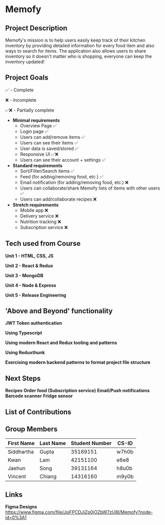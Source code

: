 # Memofy

## Project Description

Memofy's mission is to help users easily keep track of their kitchen inventory by providing detailed information for every food item and also ways to search for items. The application also allows users to share inventory so it doesn't matter who is shopping, everyone can keep the inventory updated!

## Project Goals

✅ - Complete

❌ - Incomplete

✅❌ - Partially complete

- **Minimal requirements**
  - Overview Page ✅
  - Login page ✅
  - Users can add/remove items ✅
  - Users can see their items ✅
  - User data is saved/stored ✅
  - Responsive UI ✅❌
  - Users can see their account + settings ✅
- **Standard requirements**
  - Sort/Filter/Search items ✅
  - Feed (for adding/removing food, etc.) ✅
  - Email notification (for adding/removing food, etc.) ❌
  - Users can collaborate/share Memofy lists of items with other users ✅
  - Users can add/collaborate recipes ❌
- **Stretch requirements**
  - Mobile app ❌
  - Delivery service ❌
  - Nutrition tracking ❌
  - Subscription service ❌

## Tech used from Course

**Unit 1 - HTML, CSS, JS**

**Unit 2 - React & Redux**

**Unit 3 - MongoDB**

**Unit 4 - Node & Express**

**Unit 5 - Release Engineering**

## 'Above and Beyond' functionality

**JWT Token authentication**

**Using Typescript**

**Using modern React and Redux tooling and patterns**

**Using Reduxthunk**

**Exercising modern backend patterns to format project file structure**

## Next Steps

**Recipes**
**Order food (Subscription service)**
**Email/Push notifications**
**Barcode scanner**
**Fridge sensor**

## List of Contributions

## Group Members

| **First Name** | **Last Name** | **Student Number** | **CS-ID** |
| --- | --- | --- | --- |
| Siddhartha | Gupta | 35169151 | w7h0b |
| Kwan | Lam | 42151100 | e6e8 |
| Jaehun | Song | 39131164 | h8u0b |
| Vincent | Chiang | 14316160 | m9y0b |

## Links

**Figma Designs** https://www.figma.com/file/JsjFPCDJiZp0jOZbW7zU8l/Memofy?node-id=0%3A1
